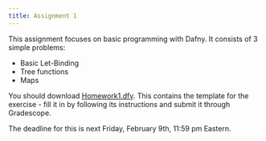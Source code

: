 ```yaml
---
title: Assignment 1
---
```


This assignment focuses on basic programming with Dafny. It consists
of 3 simple problems:

- Basic Let-Binding
- Tree functions
- Maps

You should download [Homework1.dfy](/code/Homework1.dfy). This
contains the template for the exercise - fill it in by following its
instructions and submit it through Gradescope.

The deadline for this is next Friday, February 9th, 11:59 pm Eastern.